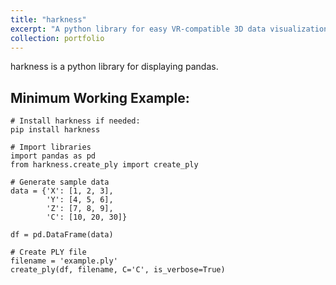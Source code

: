 ```yaml
---
title: "harkness"
excerpt: "A python library for easy VR-compatible 3D data visualization<br/><img src='/images/image20849.jpg'>"
collection: portfolio
---
```


harkness is a python library for displaying pandas. 

## Minimum Working Example:
```
# Install harkness if needed:
pip install harkness

# Import libraries
import pandas as pd
from harkness.create_ply import create_ply

# Generate sample data
data = {'X': [1, 2, 3],
        'Y': [4, 5, 6],
        'Z': [7, 8, 9],
        'C': [10, 20, 30]}

df = pd.DataFrame(data)

# Create PLY file
filename = 'example.ply'
create_ply(df, filename, C='C', is_verbose=True)
```

<!-- Import the component -->
<script type="module" src="https://ajax.googleapis.com/ajax/libs/model-viewer/3.3.0/model-viewer.min.js"></script>

<!-- Use it like any other HTML element -->
<model-viewer alt="Neil Armstrong's Spacesuit from the Smithsonian Digitization Programs Office and National Air and Space Museum" src="shared-assets/models/NeilArmstrong.glb" ar environment-image="shared-assets/environments/moon_1k.hdr" poster="shared-assets/models/NeilArmstrong.webp" shadow-intensity="1" camera-controls touch-action="pan-y"></model-viewer>
